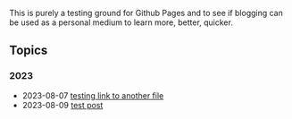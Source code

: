 This is purely a testing ground for Github Pages and to see if blogging can be used as a personal medium to learn more, better, quicker.

## Topics

### 2023

- 2023-08-07 [testing link to another file](docs/test.md)
- 2023-08-09 [test post](_posts/2023-08-09-test-post.md)
